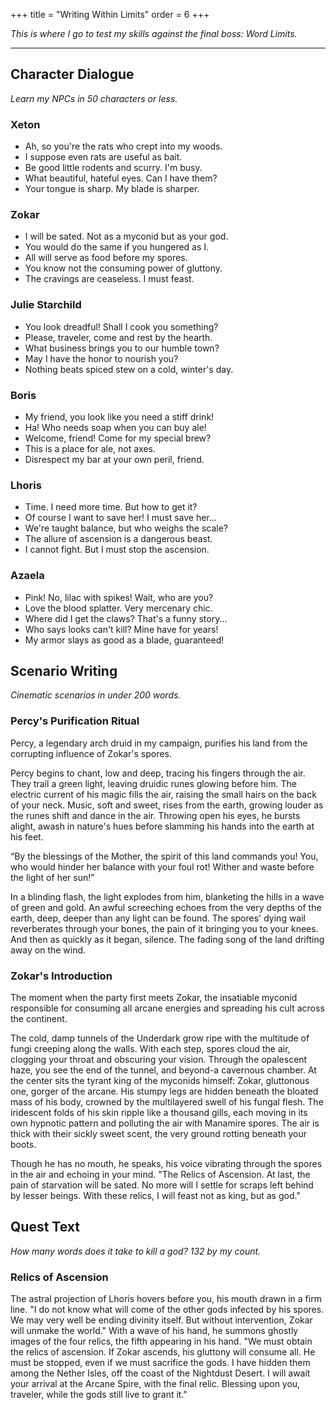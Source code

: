 +++
title = "Writing Within Limits"
order = 6
+++

*This is where I go to test my skills against the final boss: Word Limits.*

---

## Character Dialogue

*Learn my NPCs in 50 characters or less.*

### Xeton
- Ah, so you're the rats who crept into my woods.
- I suppose even rats are useful as bait.
- Be good little rodents and scurry. I'm busy.
- What beautiful, hateful eyes. Can I have them?
- Your tongue is sharp. My blade is sharper.
### Zokar
- I will be sated. Not as a myconid but as your god.
- You would do the same if you hungered as I.
- All will serve as food before my spores.
- You know not the consuming power of gluttony.
- The cravings are ceaseless. I must feast.
### Julie Starchild
- You look dreadful! Shall I cook you something?
- Please, traveler, come and rest by the hearth.
- What business brings you to our humble town?
- May I have the honor to nourish you?
- Nothing beats spiced stew on a cold, winter's day.
### Boris
- My friend, you look like you need a stiff drink!
- Ha! Who needs soap when you can buy ale!
- Welcome, friend! Come for my special brew?
- This is a place for ale, not axes.
- Disrespect my bar at your own peril, friend.
### Lhoris
- Time. I need more time. But how to get it?
- Of course I want to save her! I must save her...
- We're taught balance, but who weighs the scale?
- The allure of ascension is a dangerous beast.
- I cannot fight. But I must stop the ascension.
### Azaela
- Pink! No, lilac with spikes! Wait, who are you?
- Love the blood splatter. Very mercenary chic.
- Where did I get the claws? That's a funny story...
- Who says looks can't kill? Mine have for years!
- My armor slays as good as a blade, guaranteed!

## Scenario Writing

*Cinematic scenarios in under 200 words.*

### Percy's Purification Ritual
Percy, a legendary arch druid in my campaign, purifies his land from the corrupting influence of Zokar's spores.

Percy begins to chant, low and deep, tracing his fingers through the air. They trail a green light, leaving druidic runes glowing before him. The electric current of his magic fills the air, raising the small hairs on the back of your neck. Music, soft and sweet, rises from the earth, growing louder as the runes shift and dance in the air. Throwing open his eyes, he bursts alight, awash in nature's hues before slamming his hands into the earth at his feet.

“By the blessings of the Mother, the spirit of this land commands you! You, who would hinder her balance with your foul rot! Wither and waste before the light of her sun!”

In a blinding flash, the light explodes from him, blanketing the hills in a wave of green and gold. An awful screeching echoes from the very depths of the earth, deep, deeper than any light can be found. The spores' dying wail reverberates through your bones, the pain of it bringing you to your knees. And then as quickly as it began, silence. The fading song of the land drifting away on the wind.

### Zokar's Introduction
The moment when the party first meets Zokar, the insatiable myconid responsible for consuming all arcane energies and spreading his cult across the continent.

The cold, damp tunnels of the Underdark grow ripe with the multitude of fungi creeping along the walls. With each step, spores cloud the air, clogging your throat and obscuring your vision. Through the opalescent haze, you see the end of the tunnel, and beyond-a cavernous chamber. At the center sits the tyrant king of the myconids himself: Zokar, gluttonous one, gorger of the arcane. His stumpy legs are hidden beneath the bloated mass of his body, crowned by the multilayered swell of his fungal flesh. The iridescent folds of his skin ripple like a thousand gills, each moving in its own hypnotic pattern and polluting the air with Manamire spores. The air is thick with their sickly sweet scent, the very ground rotting beneath your boots.

Though he has no mouth, he speaks, his voice vibrating through the spores in the air and echoing in your mind. "The Relics of Ascension. At last, the pain of starvation will be sated. No more will I settle for scraps left behind by lesser beings. With these relics, I will feast not as king, but as god."

## Quest Text

*How many words does it take to kill a god? 132 by my count.*

### Relics of Ascension

The astral projection of Lhoris hovers before you, his mouth drawn in a firm line. "I do not know what will come of the other gods infected by his spores. We may very well be ending divinity itself. But without intervention, Zokar will unmake the world." With a wave of his hand, he summons ghostly images of the four relics, the fifth appearing in his hand. "We must obtain the relics of ascension. If Zokar ascends, his gluttony will consume all. He must be stopped, even if we must sacrifice the gods. I have hidden them among the Nether Isles, off the coast of the Nightdust Desert. I will await your arrival at the Arcane Spire, with the final relic. Blessing upon you, traveler, while the gods still live to grant it."
